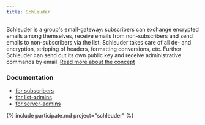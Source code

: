 ```yaml
---
title: Schleuder
---
```


Schleuder is a group's email-gateway: subscribers can exchange encrypted emails among themselves, receive emails from non-subscribers and send emails to non-subscribers via the list.
Schleuder takes care of all de- and encryption, stripping of headers, formatting conversions, etc. Further Schleuder can send out its own public key and receive administrative commands by email.  [Read more about the concept](docs/concept.html) 


### Documentation

* [for subscribers](docs/subscribers.html)
* [for list-admins](docs/list-admins.html)
* [for server-admins](docs/server-admins.html)

{% include participate.md project="schleuder" %}
